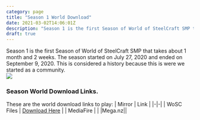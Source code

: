 ```yaml
---
category: page
title: "Season 1 World Download"
date: 2021-03-02T14:06:01Z
description: "Season 1 is the first Season of World of SteelCraft SMP that takes about 1 month and 2 weeks. The season started on July 27, 2020 and ended on September 9, 2020. This is considered a history because this is were we started as a community."
draft: true
---
```

Season 1 is the first Season of World of SteelCraft SMP that takes about 1 month and 2 weeks. The season started on July 27, 2020 and ended on September 9, 2020. This is considered a history because this is were we started as a community.  
![](https://cdn.discordapp.com/attachments/816191108249157633/816191127207411712/unknown.png)
<div class="padding-post">

### Season World Download Links.
These are the world download links to play:
| Mirror | Link |
|-|-|
| WoSC Files | [Download Here](https://files.worldofsteelcraft.tk/smp/download/WoSCSMPS1.mcworld) | 
| MediaFire | |
|Mega.nz||
</div>